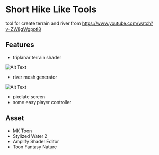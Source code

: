 # Short Hike Like Tools
tool for create terrain and river from https://www.youtube.com/watch?v=ZW8gWgpptI8

## Features
- triplanar terrain shader

![Alt Text](https://media.giphy.com/media/v1.Y2lkPTc5MGI3NjExZThhMmM5ZGI1M2QxZTVmYTE0NGMzZDU5ODc0YjZhOTg0NmNkOWFiNiZjdD1n/64oLroumrLqSQlZrZJ/giphy.gif)
- river mesh generator

![Alt Text](https://media4.giphy.com/media/v1.Y2lkPTc5MGI3NjExNjEyODc2MjQ1MGIyNWNlZjI1MGVmYTkyOGZlZDQxOWYwNmE3NmNhOSZjdD1n/vp1ves99GjAeuzWCFw/giphy.gif)
- pixelate screen
- some easy player controller

## Asset
- MK Toon
- Stylized Water 2
- Amplify Shader Editor
- Toon Fantasy Nature 
